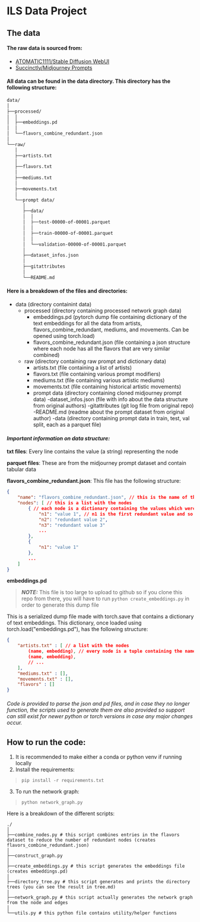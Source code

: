 # ILS Data Project

## The data

#### The raw data is sourced from: 
- [ATOMATIC1111/Stable Diffusion WebUI](https://github.com/AUTOMATIC1111/stable-diffusion-webui)
- [Succinctly/Midjourney Prompts](https://huggingface.co/datasets/succinctly/midjourney-prompts)

#### All data can be found in the data directory. This directory has the following structure:

```bash
data/
│  
├──processed/
│  │  
│  ├──embeddings.pd
│  │  
│  └──flavors_combine_redundant.json
│  
└──raw/
   │  
   ├──artists.txt
   │  
   ├──flavors.txt
   │  
   ├──mediums.txt
   │  
   ├──movements.txt
   │  
   └──prompt data/
      │  
      ├──data/
      │  │  
      │  ├──test-00000-of-00001.parquet
      │  │  
      │  ├──train-00000-of-00001.parquet
      │  │  
      │  └──validation-00000-of-00001.parquet
      │  
      ├──dataset_infos.json
      │  
      ├──gitattributes
      │  
      └──README.md
```

#### Here is a breakdown of the files and directories:

- data (directory containint data)
    - processed (directory containing processed network graph data)
        - embeddings.pd (pytorch dump file containing dictionary of the text embeddings for all the data from artists, flavors_combine_redundant, mediums, and movements. Can be opened using torch.load)
        - flavors_combine_redundant.json (file containing a json structure where each node has all the flavors that are very similar combined)
    - raw (directory containing raw prompt and dictionary data)
        - artists.txt (file containing a list of artists)
        - flavors.txt (file containing various prompt modifiers)
        - mediums.txt (file containing various artistic mediums)
        - movements.txt (file containing historical artistic movements)
        - prompt data (directory containing cloned midjourney prompt data)
            -dataset_infos.json (file with info about the data structure from original authors)
            -gitattributes (git log file from original repo)
            -README.md (readme about the prompt dataset from original author)
            -data (directory containing prompt data in train, test, val split, each as a parquet file)

#### *Important information on data structure:*

**txt files**: 
Every line contains the value (a string) representing the node

**parquet files**: 
These are from the midjourney prompt dataset and contain tabular data 

**flavors_combine_redundant.json**: 
This file has the following structure:
```json
{
    "name": "flavors_combine_redundant.json", // this is the name of the file
    "nodes": [ // this is a list with the nodes
        { // each node is a dictionary containing the values which were deemed redundant and combined
            "n1": "value 1", // n1 is the first redundant value and so forth
            "n2": "redundant value 2",
            "n3": "redundant value 3"
			...
        },
        {
			"n1": "value 1"
        },
        ...
    ]
}
```

**embeddings.pd**

>***NOTE:*** This file is too large to upload to github so if you clone this repo from there, you will have to run `python create_embeddings.py` in order to generate this dump file

This is a serialized dump file made with torch.save that contains a dictionary of text embeddings. This dictionary, once loaded using torch.load("embeddings.pd"), has the following structure:
```json
{
	"artists.txt" : [ // a list with the nodes
		(name, embedding), // every node is a tuple containing the name (the string value) as well as the embedding (a torch tensor)
		(name, embedding),
		// ...
	],
	"mediums.txt" : [],
	"movements.txt" : [],
	"flavors" : []
}
```

###### Code is provided to parse the json and pd files, and in case they no longer function, the scripts used to generate them are also provided so support can still exist for newer python or torch versions in case any major changes occur. 
## How to run the code:

1) It is recommended to make either a conda or python venv if running locally
2) Install the requirements:

> `pip install -r requirements.txt`

3) To run the network graph:

> ` python network_graph.py `

Here is a breakdown of the different scripts:

```shell
./
│  
├──combine_nodes.py # this script combines entries in the flavors dataset to reduce the number of redundant nodes (creates flavors_combine_redundant.json)
│
├──construct_graph.py
│  
├──create_embeddings.py # this script generates the embeddings file (creates embeddings.pd)
│
├──directory_tree.py # this script generates and prints the directory trees (you can see the result in tree.md)
│  
├──network_graph.py # this script actually generates the network graph from the node and edges
│  
└──utils.py # this python file contains utility/helper functions
```
